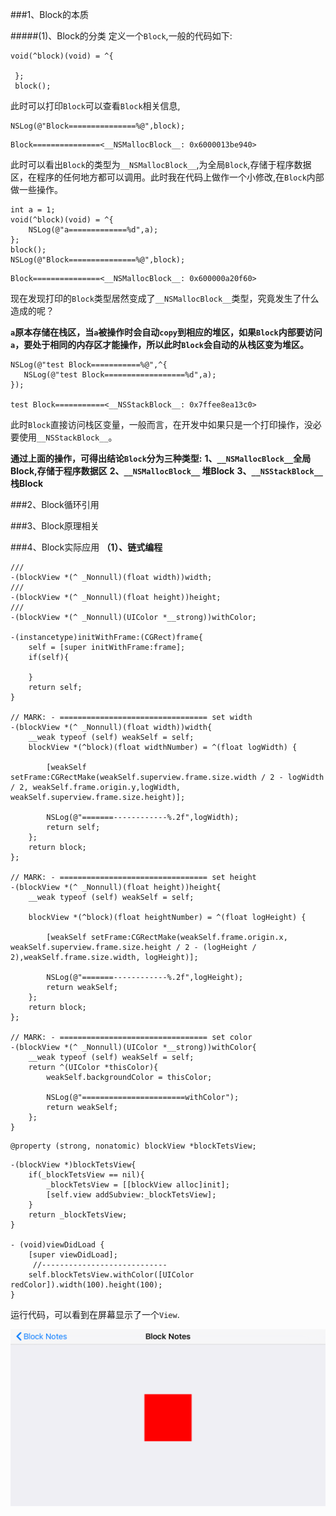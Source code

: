 ###1、Block的本质

#####(1)、Block的分类
 定义一个`Block`,一般的代码如下:
 
 ```
 void(^block)(void) = ^{
     
  };
  block();
 ```
 此时可以打印`Block`可以查看`Block`相关信息,
 
 ```
 NSLog(@"Block===============%@",block);
 ```
 
 
 ```
 Block===============<__NSMallocBlock__: 0x6000013be940>
 ```
此时可以看出`Block`的类型为`__NSMallocBlock__`,为全局`Block`,存储于程序数据区，在程序的任何地方都可以调用。此时我在代码上做作一个小修改,在`Block`内部做一些操作。

```
int a = 1;
void(^block)(void) = ^{
    NSLog(@"a=============%d",a);
};
block();
NSLog(@"Block===============%@",block);
``` 
```
Block===============<__NSMallocBlock__: 0x600000a20f60>
```
现在发现打印的`Block`类型居然变成了`__NSMallocBlock__`类型，究竟发生了什么造成的呢？

**`a`原本存储在栈区，当`a`被操作时会自动`copy`到相应的堆区，如果`Block`内部要访问`a`，要处于相同的内存区才能操作，所以此时`Block`会自动的从栈区变为堆区。**

```
NSLog(@"test Block===========%@",^{
   NSLog(@"test Block==================%d",a);
});
 
test Block===========<__NSStackBlock__: 0x7ffee8ea13c0>
```
此时`Block`直接访问栈区变量，一般而言，在开发中如果只是一个打印操作，没必要使用`__NSStackBlock__`。


**通过上面的操作，可得出结论`Block`分为三种类型:**
**1、`__NSMallocBlock__`全局Block,存储于程序数据区**
**2、`__NSMallocBlock__` 堆Block**
**3、`__NSStackBlock__` 栈Block**


###2、Block循环引用
    
###3、Block原理相关

###4、Block实际应用
**（1）、链式编程**


```
///
-(blockView *(^ _Nonnull)(float width))width;
///
-(blockView *(^ _Nonnull)(float height))height;
///
-(blockView *(^ _Nonnull)(UIColor *__strong))withColor;

-(instancetype)initWithFrame:(CGRect)frame{
    self = [super initWithFrame:frame];
    if(self){
        
    }
    return self;
}

// MARK: - ================================= set width
-(blockView *(^ _Nonnull)(float width))width{
    __weak typeof (self) weakSelf = self;
    blockView *(^block)(float widthNumber) = ^(float logWidth) {
        
        [weakSelf setFrame:CGRectMake(weakSelf.superview.frame.size.width / 2 - logWidth / 2, weakSelf.frame.origin.y,logWidth, weakSelf.superview.frame.size.height)];
        
        NSLog(@"=======------------%.2f",logWidth);
        return self;
    };
    return block;
};

// MARK: - ================================= set height
-(blockView *(^ _Nonnull)(float height))height{
    __weak typeof (self) weakSelf = self;
    
    blockView *(^block)(float heightNumber) = ^(float logHeight) {
        
        [weakSelf setFrame:CGRectMake(weakSelf.frame.origin.x, weakSelf.superview.frame.size.height / 2 - (logHeight / 2),weakSelf.frame.size.width, logHeight)];
        
        NSLog(@"=======------------%.2f",logHeight);
        return weakSelf;
    };
    return block;
};

// MARK: - ================================= set color
-(blockView *(^ _Nonnull)(UIColor *__strong))withColor{
    __weak typeof (self) weakSelf = self;
    return ^(UIColor *thisColor){
        weakSelf.backgroundColor = thisColor;
        
        NSLog(@"=======================withColor");
        return weakSelf;
    };
}
```

```
@property (strong, nonatomic) blockView *blockTetsView;

```

```
-(blockView *)blockTetsView{
    if(_blockTetsView == nil){
        _blockTetsView = [[blockView alloc]init];
        [self.view addSubview:_blockTetsView];
    }
    return _blockTetsView;
}

- (void)viewDidLoad {
    [super viewDidLoad];
     //----------------------------
    self.blockTetsView.withColor([UIColor redColor]).width(100).height(100);
}
```



运行代码，可以看到在屏幕显示了一个`View`.

![demo](https://github.com/dengfeng520/BlockDemo-OC/blob/master/BlockDemo1.png?raw=true)